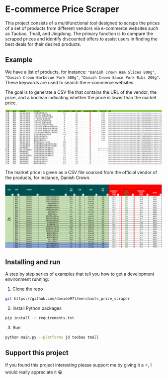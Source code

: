 # E-commerce Price Scraper

This project consists of a multifunctional tool designed to scrape the prices of a set of products from different vendors via e-commerce websites such as Taobao, Tmall, and Jingdong.
The primary function is to compare the scraped prices and identify discounted offers to assist users in finding the best deals for their desired products.

## Example

We have a list of products, for instance: `"Danish Crown Ham Slices 800g"`, `"Danish Crown Barbecue Pork 500g"`, `"Danish Crown Sauce Pork Ribs 200g"`.
These keywords are used to search the e-commerce websites.

The goal is to generate a CSV file that contains the URL of the vendor, the price, and a boolean indicating whether the price is lower than the market price. 

![Project Screenshot](images/result.png)

The market price is given as a CSV file sourced from the official vendor of the products, for instance, Danish Crown.

![Project Screenshot](images/products_list.png)

## Installing and run

A step by step series of examples that tell you how to get a development environment running:

1. Clone the repo
```sh
git https://github.com/davide97l/merchants_price_scraper
```

2. Install Python packages
```sh
pip install -r requirements.txt
```

3. Run
```sh
python main.py --platforms jd taobao tmall
```

## Support this project

If you found this project interesting please support me by giving it a ⭐, I would really appreciate it 😀
